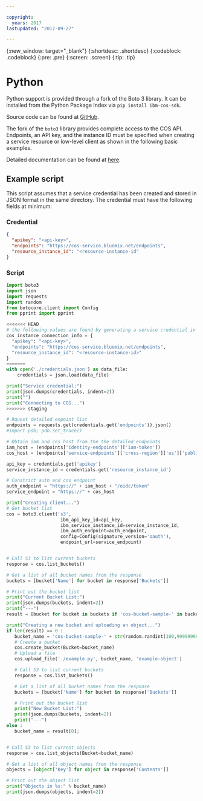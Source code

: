 ```yaml
---

copyright:
  years: 2017
lastupdated: "2017-09-27"

---
```

{:new_window: target="_blank"}
{:shortdesc: .shortdesc}
{:codeblock: .codeblock}
{:pre: .pre}
{:screen: .screen}
{:tip: .tip}

# Python

Python support is provided through a fork of the Boto 3 library.  It can be installed from the Python Package Index via `pip install ibm-cos-sdk`.

Source code can be found at [GitHub](https://github.com/ibm/ibm-cos-sdk-python/).

The fork of the `boto3` library provides complete access to the COS API.  Endpoints, an API key, and the instance ID must be specified when creating a service resource or low-level client as shown in the following basic examples.

Detailed documentation can be found at [here](https://ibm.github.io/ibm-cos-sdk-python/).

## Example script

This script assumes that a service credential has been created and stored in JSON format in the same directory.  The credential must have the following fields at minimum:

### Credential
```json
{
  "apikey": "<api-key>",
  "endpoints": "https://cos-service.bluemix.net/endpoints",
  "resource_instance_id": "<resource-instance-id"
}
```

### Script
```python
import boto3
import json
import requests
import random
from botocore.client import Config
from pprint import pprint

<<<<<<< HEAD
# the following values are found by generating a service credential in the console
cos_instance_connection_info = {
  "apikey": "<api-key>",
  "endpoints": "https://cos-service.bluemix.net/endpoints",
  "resource_instance_id": "<resource-instance-id>"
}
=======
with open('./credentials.json') as data_file:
    credentials = json.load(data_file)

print("Service credential:")
print(json.dumps(credentials, indent=2))
print("")
print("Connecting to COS...")
>>>>>>> staging

# Rquest detailed enpoint list
endpoints = requests.get(credentials.get('endpoints')).json()
#import pdb; pdb.set_trace()

# Obtain iam and cos host from the the detailed endpoints
iam_host = (endpoints['identity-endpoints']['iam-token'])
cos_host = (endpoints['service-endpoints']['cross-region']['us']['public']['us-geo'])

api_key = credentials.get('apikey')
service_instance_id = credentials.get('resource_instance_id')

# Constrict auth and cos endpoint
auth_endpoint = "https://" + iam_host + "/oidc/token"
service_endpoint = "https://" + cos_host

print("Creating client...")
# Get bucket list
cos = boto3.client('s3',
                    ibm_api_key_id=api_key,
                    ibm_service_instance_id=service_instance_id,
                    ibm_auth_endpoint=auth_endpoint,
                    config=Config(signature_version='oauth'),
                    endpoint_url=service_endpoint)


# Call S3 to list current buckets
response = cos.list_buckets()

# Get a list of all bucket names from the response
buckets = [bucket['Name'] for bucket in response['Buckets']]

# Print out the bucket list
print("Current Bucket List:")
print(json.dumps(buckets, indent=2))
print("---")
result = [bucket for bucket in buckets if 'cos-bucket-sample-' in bucket]

print("Creating a new bucket and uploading an object...")
if len(result) == 0 :
   bucket_name = 'cos-bucket-sample-' + str(random.randint(100,99999999));
   # Create a bucket
   cos.create_bucket(Bucket=bucket_name)
   # Upload a file
   cos.upload_file('./example.py', bucket_name, 'example-object')

   # Call S3 to list current buckets
   response = cos.list_buckets()

   # Get a list of all bucket names from the response
   buckets = [bucket['Name'] for bucket in response['Buckets']]

   # Print out the bucket list
   print("New Bucket List:")
   print(json.dumps(buckets, indent=2))
   print("---")
else :
   bucket_name = result[0];


# Call S3 to list current objects
response = cos.list_objects(Bucket=bucket_name)

# Get a list of all object names from the response
objects = [object['Key'] for object in response['Contents']]

# Print out the object list
print("Objects in %s:" % bucket_name)
print(json.dumps(objects, indent=2))
```
